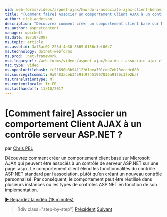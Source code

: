 ```yaml
---
uid: web-forms/videos/aspnet-ajax/how-do-i-associate-ajax-client-behavior-with-an-aspnet-server-control
title: "[Comment faire] Associer un comportement Client AJAX à un contrôle serveur ASP.NET ? | Microsoft Docs"
author: rick-anderson
description: "Découvrez comment créer un comportement client basé sur Microsoft AJAX qui peuvent être associés à un contrôle de serveur ASP.NET sur une page .aspx. Le comportement client e..."
ms.author: aspnetcontent
manager: wpickett
ms.date: 10/18/2007
ms.topic: article
ms.assetid: 3a75ac02-225d-4e30-8669-0156c3ef06c7
ms.technology: dotnet-webforms
ms.prod: .net-framework
msc.legacyurl: /web-forms/videos/aspnet-ajax/how-do-i-associate-ajax-client-behavior-with-an-aspnet-server-control
msc.type: video
ms.openlocfilehash: fc21690b3b941122d1bea301cdd7eb78eccdc680
ms.sourcegitcommit: 9a9483aceb34591c97451997036a9120c3fe2baf
ms.translationtype: MT
ms.contentlocale: fr-FR
ms.lasthandoff: 11/10/2017
---
```

<a name="how-do-i-associate-ajax-client-behavior-with-an-aspnet-server-control"></a>[Comment faire] Associer un comportement Client AJAX à un contrôle serveur ASP.NET ?
====================
par [Chris PEL](https://twitter.com/chrispels)

Découvrez comment créer un comportement client basé sur Microsoft AJAX qui peuvent être associés à un contrôle de serveur ASP.NET sur une page .aspx. Le comportement client étend les fonctionnalités du contrôle ASP.NET standard par l’association, plutôt qu’en créant un nouveau contrôle personnalisé. Par conséquent, le comportement peut être réutilisé dans plusieurs instances ou les types de contrôles ASP.NET en fonction de son implémentation.

[&#9654; Regardez la vidéo (18 minutes)](https://channel9.msdn.com/Blogs/ASP-NET-Site-Videos/how-do-i-associate-ajax-client-behavior-with-an-aspnet-server-control)

>[!div class="step-by-step"]
[Précédent](how-do-i-build-custom-server-controls-that-work-with-or-without-aspnet-ajax.md)
[Suivant](how-do-i-retrieve-values-from-server-side-ajax-controls.md)
